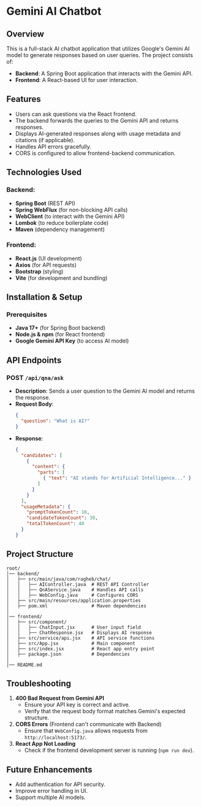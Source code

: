 # Gemini AI Chatbot

## Overview
This is a full-stack AI chatbot application that utilizes Google's Gemini AI model to generate responses based on user queries. The project consists of:
- **Backend**: A Spring Boot application that interacts with the Gemini API.
- **Frontend**: A React-based UI for user interaction.

## Features
- Users can ask questions via the React frontend.
- The backend forwards the queries to the Gemini API and returns responses.
- Displays AI-generated responses along with usage metadata and citations (if applicable).
- Handles API errors gracefully.
- CORS is configured to allow frontend-backend communication.

## Technologies Used
### Backend:
- **Spring Boot** (REST API)
- **Spring WebFlux** (for non-blocking API calls)
- **WebClient** (to interact with the Gemini API)
- **Lombok** (to reduce boilerplate code)
- **Maven** (dependency management)

### Frontend:
- **React.js** (UI development)
- **Axios** (for API requests)
- **Bootstrap** (styling)
- **Vite** (for development and bundling)

## Installation & Setup
### Prerequisites
- **Java 17+** (for Spring Boot backend)
- **Node.js & npm** (for React frontend)
- **Google Gemini API Key** (to access AI model)


## API Endpoints
### POST `/api/qna/ask`
- **Description**: Sends a user question to the Gemini AI model and returns the response.
- **Request Body**:
  ```json
  {
    "question": "What is AI?"
  }
  ```
- **Response**:
  ```json
  {
    "candidates": [
      {
        "content": {
          "parts": [
            { "text": "AI stands for Artificial Intelligence..." }
          ]
        }
      }
    ],
    "usageMetadata": {
      "promptTokenCount": 10,
      "candidateTokenCount": 30,
      "totalTokenCount": 40
    }
  }
  ```

## Project Structure
```
root/
│── backend/
│   ├── src/main/java/com/ragheb/chat/
│   │   ├── AIController.java  # REST API Controller
│   │   ├── QnAService.java    # Handles API calls
│   │   ├── WebConfig.java     # Configures CORS
│   ├── src/main/resources/application.properties
│   ├── pom.xml                # Maven dependencies
│
│── frontend/
│   ├── src/component/
│   │   ├── ChatInput.jsx      # User input field
│   │   ├── ChatResponse.jsx   # Displays AI response
│   ├── src/service/api.jsx    # API service functions
│   ├── src/App.jsx            # Main component
│   ├── src/index.jsx          # React app entry point
│   ├── package.json           # Dependencies
│
│── README.md
```

## Troubleshooting
1. **400 Bad Request from Gemini API**
    - Ensure your API key is correct and active.
    - Verify that the request body format matches Gemini's expected structure.
2. **CORS Errors** (Frontend can't communicate with Backend)
    - Ensure that `WebConfig.java` allows requests from `http://localhost:5173/`.
3. **React App Not Loading**
    - Check if the frontend development server is running (`npm run dev`).

## Future Enhancements
- Add authentication for API security.
- Improve error handling in UI.
- Support multiple AI models.

